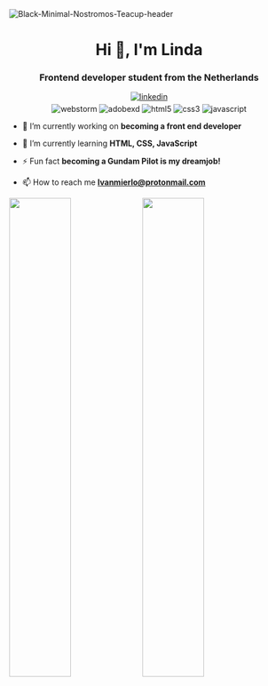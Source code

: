 <img src="https://i.postimg.cc/hvf9745T/Black-Minimal-Nostromos-Teacup.png" alt="Black-Minimal-Nostromos-Teacup-header" border="0">
<h1 align="center">Hi 👋, I'm Linda</h1>
<h3 align="center">Frontend developer student from the Netherlands</h3>

<div align="center">
<a href="https://linkedin.com/in/linda-van-mierlo" target="_blank">
<img src=https://img.shields.io/badge/linkedin-%231E77B5.svg?&style=for-the-badge&logo=linkedin&logoColor=white alt=linkedin style="margin-bottom: 5px;" />
</a>  
</div>  

<div align="center">
  <img alt="webstorm" src="https://img.shields.io/badge/webstorm-143?style=for-the-badge&logo=webstorm&logoColor=white&color=black"/> <img alt="adobexd" src="https://img.shields.io/badge/Adobe%20XD-470137?style=for-the-badge&logo=Adobe%20XD&logoColor=#FF61F6" />
    <img src="https://img.shields.io/badge/html5-%23E34F26.svg?style=for-the-badge&logo=html5&logoColor=white" alt="html5"/> <img src="https://img.shields.io/badge/css3-%231572B6.svg?style=for-the-badge&logo=css3&logoColor=white" alt="css3"/> <img src="https://img.shields.io/badge/javascript-%23323330.svg?style=for-the-badge&logo=javascript&logoColor=%23F7DF1E" alt="javascript"/>
  </div>

- 🔭 I’m currently working on **becoming a front end developer**

- 🌱 I’m currently learning **HTML, CSS, JavaScript**

- ⚡ Fun fact **becoming a Gundam Pilot is my dreamjob!**

- 📫 How to reach me **lvanmierlo@protonmail.com**

<div><img align="left" width="47%" src="https://github-readme-stats.vercel.app/api?username=nostromosteacup&show_icons=true&theme=vue" />
<img align="left" width="47%" src="https://github-readme-stats.vercel.app/api/top-langs/?username=nostromosteacup&layout=compact" /></div>

